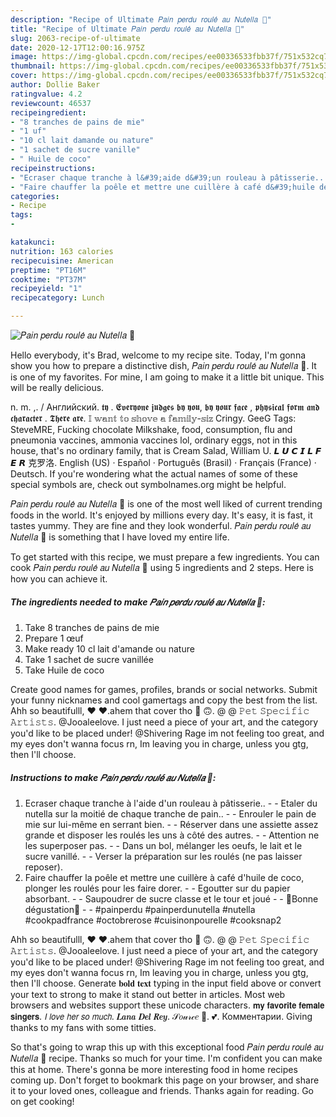 ```yaml
---
description: "Recipe of Ultimate 𝑃𝑎𝑖𝑛 𝑝𝑒𝑟𝑑𝑢 𝑟𝑜𝑢𝑙𝑒́ 𝑎𝑢 𝑁𝑢𝑡𝑒𝑙𝑙𝑎 🍫"
title: "Recipe of Ultimate 𝑃𝑎𝑖𝑛 𝑝𝑒𝑟𝑑𝑢 𝑟𝑜𝑢𝑙𝑒́ 𝑎𝑢 𝑁𝑢𝑡𝑒𝑙𝑙𝑎 🍫"
slug: 2063-recipe-of-ultimate
date: 2020-12-17T12:00:16.975Z
image: https://img-global.cpcdn.com/recipes/ee00336533fbb37f/751x532cq70/𝑃𝑎𝑖𝑛-𝑝𝑒𝑟𝑑𝑢-𝑟𝑜𝑢𝑙𝑒́-𝑎𝑢-𝑁𝑢𝑡𝑒𝑙𝑙𝑎-🍫-photo-principale-de-la-recette.jpg
thumbnail: https://img-global.cpcdn.com/recipes/ee00336533fbb37f/751x532cq70/𝑃𝑎𝑖𝑛-𝑝𝑒𝑟𝑑𝑢-𝑟𝑜𝑢𝑙𝑒́-𝑎𝑢-𝑁𝑢𝑡𝑒𝑙𝑙𝑎-🍫-photo-principale-de-la-recette.jpg
cover: https://img-global.cpcdn.com/recipes/ee00336533fbb37f/751x532cq70/𝑃𝑎𝑖𝑛-𝑝𝑒𝑟𝑑𝑢-𝑟𝑜𝑢𝑙𝑒́-𝑎𝑢-𝑁𝑢𝑡𝑒𝑙𝑙𝑎-🍫-photo-principale-de-la-recette.jpg
author: Dollie Baker
ratingvalue: 4.2
reviewcount: 46537
recipeingredient:
- "8 tranches de pains de mie"
- "1 uf"
- "10 cl lait damande ou nature"
- "1 sachet de sucre vanille"
- " Huile de coco"
recipeinstructions:
- "Ecraser chaque tranche à l&#39;aide d&#39;un rouleau à pâtisserie..  Etaler du nutella sur la moitié de chaque tranche de pain..  Enrouler le pain de mie sur lui-même en serrant bien.  Réserver dans une assiette assez grande et disposer les roulés les uns à côté des autres.  Attention ne les superposer pas.  Dans un bol, mélanger les oeufs, le lait et le sucre vanillé.  Verser la préparation sur les roulés (ne pas laisser reposer)."
- "Faire chauffer la poêle et mettre une cuillère à café d&#39;huile de coco, plonger les roulés pour les faire dorer.  Egoutter sur du papier absorbant.  Saupoudrer de sucre classe et le tour et joué   🌸Bonne dégustation🌸  #painperdu #painperdunutella #nutella #cookpadfrance #octobrerose #cuisinonpourelle #cooksnap2"
categories:
- Recipe
tags:
- 

katakunci:  
nutrition: 163 calories
recipecuisine: American
preptime: "PT16M"
cooktime: "PT37M"
recipeyield: "1"
recipecategory: Lunch

---
```



![𝑃𝑎𝑖𝑛 𝑝𝑒𝑟𝑑𝑢 𝑟𝑜𝑢𝑙𝑒́ 𝑎𝑢 𝑁𝑢𝑡𝑒𝑙𝑙𝑎 🍫](https://img-global.cpcdn.com/recipes/ee00336533fbb37f/751x532cq70/𝑃𝑎𝑖𝑛-𝑝𝑒𝑟𝑑𝑢-𝑟𝑜𝑢𝑙𝑒́-𝑎𝑢-𝑁𝑢𝑡𝑒𝑙𝑙𝑎-🍫-photo-principale-de-la-recette.jpg)

Hello everybody, it's Brad, welcome to my recipe site. Today, I'm gonna show you how to prepare a distinctive dish, 𝑃𝑎𝑖𝑛 𝑝𝑒𝑟𝑑𝑢 𝑟𝑜𝑢𝑙𝑒́ 𝑎𝑢 𝑁𝑢𝑡𝑒𝑙𝑙𝑎 🍫. It is one of my favorites. For mine, I am going to make it a little bit unique. This will be really delicious.

n. m. ,. / Английский. 𝖙𝖞 . 𝕰𝖛𝖊𝖗𝖞𝖔𝖓𝖊 𝖏𝖚𝖉𝖌𝖊𝖘 𝖇𝖞 𝖞𝖔𝖚, 𝖇𝖞 𝖞𝖔𝖚𝖗 𝖋𝖆𝖈𝖊 , 𝖕𝖍𝖞𝖘𝖎𝖈𝖆𝖑 𝖋𝖔𝖗𝖒 𝖆𝖓𝖉 𝖈𝖍𝖆𝖗𝖆𝖈𝖙𝖊𝖗 . 𝕿𝖍𝖊𝖗𝖊 𝖆𝖗𝖊. 𝕀 𝕨𝕒𝕟𝕥 𝕥𝕠 𝕤𝕙𝕠𝕧𝕖 𝕒 𝕗𝕒𝕞𝕚𝕝𝕪-𝕤𝕚𝕫 Cringy. GeeG Tags: SteveMRE, Fucking chocolate Milkshake, food, consumption, flu and pneumonia vaccines, ammonia vaccines lol, ordinary eggs, not in this house, that&#39;s no ordinary family, that is Cream Salad, William U. 𝙇 𝙐 𝘾 𝙄 𝙇 𝙁 𝙀 𝙍 克罗洛. English (US) · Español · Português (Brasil) · Français (France) · Deutsch. If you&#39;re wondering what the actual names of some of these special symbols are, check out symbolnames.org might be helpful.

𝑃𝑎𝑖𝑛 𝑝𝑒𝑟𝑑𝑢 𝑟𝑜𝑢𝑙𝑒́ 𝑎𝑢 𝑁𝑢𝑡𝑒𝑙𝑙𝑎 🍫 is one of the most well liked of current trending foods in the world. It's enjoyed by millions every day. It's easy, it is fast, it tastes yummy. They are fine and they look wonderful. 𝑃𝑎𝑖𝑛 𝑝𝑒𝑟𝑑𝑢 𝑟𝑜𝑢𝑙𝑒́ 𝑎𝑢 𝑁𝑢𝑡𝑒𝑙𝑙𝑎 🍫 is something that I have loved my entire life.


To get started with this recipe, we must prepare a few ingredients. You can cook 𝑃𝑎𝑖𝑛 𝑝𝑒𝑟𝑑𝑢 𝑟𝑜𝑢𝑙𝑒́ 𝑎𝑢 𝑁𝑢𝑡𝑒𝑙𝑙𝑎 🍫 using 5 ingredients and 2 steps. Here is how you can achieve it.

<!--inarticleads1-->

##### The ingredients needed to make 𝑃𝑎𝑖𝑛 𝑝𝑒𝑟𝑑𝑢 𝑟𝑜𝑢𝑙𝑒́ 𝑎𝑢 𝑁𝑢𝑡𝑒𝑙𝑙𝑎 🍫:

1. Take 8 tranches de pains de mie
1. Prepare 1 œuf
1. Make ready 10 cl lait d&#39;amande ou nature
1. Take 1 sachet de sucre vanillée
1. Take  Huile de coco


Create good names for games, profiles, brands or social networks. Submit your funny nicknames and cool gamertags and copy the best from the list. Ahh so beautifulll, :heart: :heart:.ahem that cover tho :new_moon_with_face: 🙃. @ @ 𝙿𝚎𝚝 𝚂𝚙𝚎𝚌𝚒𝚏𝚒𝚌 𝙰𝚛𝚝𝚒𝚜𝚝𝚜. @Jooaleelove. I just need a piece of your art, and the category you&#39;d like to be placed under! @Shivering Rage im not feeling too great, and my eyes don&#39;t wanna focus rn, Im leaving you in charge, unless you gtg, then I&#39;ll choose. 

<!--inarticleads2-->

##### Instructions to make 𝑃𝑎𝑖𝑛 𝑝𝑒𝑟𝑑𝑢 𝑟𝑜𝑢𝑙𝑒́ 𝑎𝑢 𝑁𝑢𝑡𝑒𝑙𝑙𝑎 🍫:

1. Ecraser chaque tranche à l&#39;aide d&#39;un rouleau à pâtisserie.. -  - Etaler du nutella sur la moitié de chaque tranche de pain.. -  - Enrouler le pain de mie sur lui-même en serrant bien. -  - Réserver dans une assiette assez grande et disposer les roulés les uns à côté des autres. -  - Attention ne les superposer pas. -  - Dans un bol, mélanger les oeufs, le lait et le sucre vanillé. -  - Verser la préparation sur les roulés (ne pas laisser reposer).
1. Faire chauffer la poêle et mettre une cuillère à café d&#39;huile de coco, plonger les roulés pour les faire dorer. -  - Egoutter sur du papier absorbant. -  - Saupoudrer de sucre classe et le tour et joué  -  - 🌸Bonne dégustation🌸 -  - #painperdu #painperdunutella #nutella #cookpadfrance #octobrerose #cuisinonpourelle #cooksnap2


Ahh so beautifulll, :heart: :heart:.ahem that cover tho :new_moon_with_face: 🙃. @ @ 𝙿𝚎𝚝 𝚂𝚙𝚎𝚌𝚒𝚏𝚒𝚌 𝙰𝚛𝚝𝚒𝚜𝚝𝚜. @Jooaleelove. I just need a piece of your art, and the category you&#39;d like to be placed under! @Shivering Rage im not feeling too great, and my eyes don&#39;t wanna focus rn, Im leaving you in charge, unless you gtg, then I&#39;ll choose. Generate 𝐛𝐨𝐥𝐝 𝐭𝐞𝐱𝐭 typing in the input field above or convert your text to strong to make it stand out better in articles. Most web browsers and websites support these unicode characters. 𝗺𝘆 𝗳𝗮𝘃𝗼𝗿𝗶𝘁𝗲 𝗳𝗲𝗺𝗮𝗹𝗲 𝘀𝗶𝗻𝗴𝗲𝗿𝘀. 𝘐 𝘭𝘰𝘷𝘦 𝘩𝘦𝘳 𝘴𝘰 𝘮𝘶𝘤𝘩. 𝑳𝒂𝒏𝒂 𝑫𝒆𝒍 𝑹𝒆𝒚. 𝒮𝑜𝓊𝓇𝒸𝑒 🍡. 💕. Комментарии. Giving thanks to my fans with some titties. 

So that's going to wrap this up with this exceptional food 𝑃𝑎𝑖𝑛 𝑝𝑒𝑟𝑑𝑢 𝑟𝑜𝑢𝑙𝑒́ 𝑎𝑢 𝑁𝑢𝑡𝑒𝑙𝑙𝑎 🍫 recipe. Thanks so much for your time. I'm confident you can make this at home. There's gonna be more interesting food in home recipes coming up. Don't forget to bookmark this page on your browser, and share it to your loved ones, colleague and friends. Thanks again for reading. Go on get cooking!
